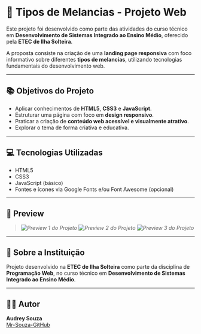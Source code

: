 # 🍉 Tipos de Melancias - Projeto Web

Este projeto foi desenvolvido como parte das atividades do curso técnico em **Desenvolvimento de Sistemas Integrado ao Ensino Médio**, oferecido pela **ETEC de Ilha Solteira**.

A proposta consiste na criação de uma **landing page responsiva** com foco informativo sobre diferentes **tipos de melancias**, utilizando tecnologias fundamentais do desenvolvimento web.

---

## 📚 Objetivos do Projeto

- Aplicar conhecimentos de **HTML5**, **CSS3** e **JavaScript**.
- Estruturar uma página com foco em **design responsivo**.
- Praticar a criação de **conteúdo web acessível e visualmente atrativo**.
- Explorar o tema de forma criativa e educativa.

---

## 💻 Tecnologias Utilizadas

- HTML5
- CSS3
- JavaScript (básico)
- Fontes e ícones via Google Fonts e/ou Font Awesome (opcional)

---

## 📸 Preview

> *![Preview 1 do Projeto](./img/print_pc1)*
> *![Preview 2 do Projeto](./img/print_pc2)*
> *![Preview 3 do Projeto](./img/print_pc3)*

---

## 🏫 Sobre a Instituição

Projeto desenvolvido na **ETEC de Ilha Solteira** como parte da disciplina de **Programação Web**, no curso técnico em **Desenvolvimento de Sistemas Integrado ao Ensino Médio**.

---

## 👩‍💻 Autor

**Audrey Souza**  
[Mr-Souza-GitHub](https://github.com/Mr-Souza-GitHub)

